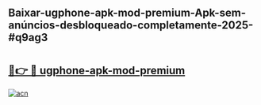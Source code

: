## Baixar-ugphone-apk-mod-premium-Apk-sem-anúncios-desbloqueado-completamente-2025-#q9ag3

# <h2><a href="https://ainizakaria.my?title=ugphone-apk-mod-premium&ref=20M">🔗👉 🔴 ugphone-apk-mod-premium</a></h2>

[![acn](https://github.com/user-attachments/assets/0f9c940e-d8b0-45ae-aac7-cd30a18b3e1c)](https://ainizakaria.my?title=ugphone-apk-mod-premium&ref=20M)

